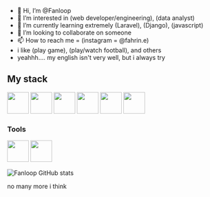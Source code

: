 - 👋 Hi, I’m @Fanloop
- 👀 I’m interested in (web developer/engineering), (data analyst)
- 🌱 I’m currently learning extremely (Laravel), (Django), (javascript)
- 💞️ I’m looking to collaborate on someone
- 📫 How to reach me = (instagram = @fahrin.e)
- i like (play game), (play/watch football), and others
- yeahhh.... my english isn't very well, but i always try


## My stack
<img src="https://cdn.jsdelivr.net/gh/devicons/devicon@latest/icons/laravel/laravel-original-wordmark.svg" height="50" />   <img src="https://cdn.jsdelivr.net/gh/devicons/devicon@latest/icons/livewire/livewire-original-wordmark.svg" height="50" />   <img src="https://cdn.jsdelivr.net/gh/devicons/devicon@latest/icons/tailwindcss/tailwindcss-original.svg" height="50" />   <img src="https://cdn.jsdelivr.net/gh/devicons/devicon@latest/icons/bootstrap/bootstrap-original-wordmark.svg" height="50" />  <img src="https://cdn.jsdelivr.net/gh/devicons/devicon@latest/icons/mysql/mysql-original-wordmark.svg" height="50" />  <img src="https://cdn.jsdelivr.net/gh/devicons/devicon@latest/icons/sqlite/sqlite-original-wordmark.svg" height="50" />

### Tools
<img src="https://cdn.jsdelivr.net/gh/devicons/devicon@latest/icons/git/git-original-wordmark.svg" height="50" />  <img src="https://cdn.jsdelivr.net/gh/devicons/devicon@latest/icons/figma/figma-original.svg" height="50" />

![Fanloop GitHub stats](https://github-readme-stats.vercel.app/api?username=Fanloop&hide=contribs,prs)

no many more i think
